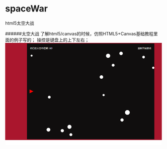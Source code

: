 spaceWar
========

html5太空大战

######太空大战
      了解html5/canvas的时候，仿照HTML5+Canvas基础教程里面的例子写的；
      操控是键盘上的上下左右；
      ![image](http://github.com/meizhou/spaceWar/raw/master/demo.png)
